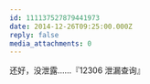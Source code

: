 ```yaml
---
id: 111137527879441973
date: 2014-12-26T09:25:00.000Z
reply: false
media_attachments: 0
---
```


还好，没泄露……『12306 泄漏查询』 ​​​​

